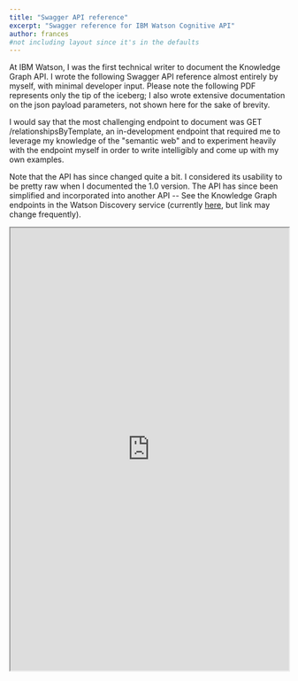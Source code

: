 ```yaml
---
title: "Swagger API reference"
excerpt: "Swagger reference for IBM Watson Cognitive API"
author: frances
#not including layout since it's in the defaults
---
```



At IBM Watson, I was the first technical writer to document the Knowledge Graph API. I wrote the following Swagger API reference almost entirely by myself, with minimal developer input. Please note the following PDF represents only the tip of the iceberg; I also wrote extensive documentation on the json payload parameters, not shown here for the sake of brevity.

I would say that the most challenging endpoint to document was GET /relationshipsByTemplate, an in-development endpoint that required me to leverage my knowledge of the "semantic web" and to experiment heavily with the endpoint myself in order to write intelligibly and come up with my own examples.

Note that the API has since changed quite a bit.  I considered its usability to be pretty raw when I documented the 1.0 version. The API has since been simplified and incorporated into another API -- See the Knowledge Graph endpoints in the Watson Discovery service (currently [here](https://console.bluemix.net/docs/services/discovery/building-kg.html#kg), but link may change frequently).



<iframe src="https://drive.google.com/file/d/11-A0oHiriONG14xwMepQ6u9DCdCAbLIZ/preview" width="100%" height="800em"></iframe>



